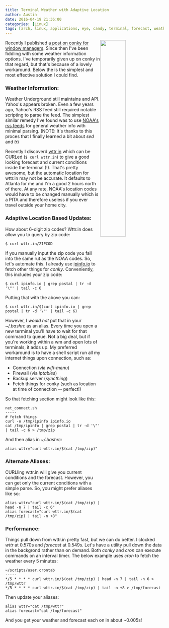 ```yaml
---
title: Terminal Weather with Adaptive Location
author: Austin
date: 2016-04-19 21:36:00
categories: [Linux]
tags: [arch, linux, applications, eye, candy, terminal, forecast, weather]
---
```


<img style="float: right; height: auto; width: 40%" src="https://drive.google.com/uc?export=view&id=0B2RH_BSaD6YPTFdMSlI2LU1XbFk">

Recently I published [a post on conky for window 
managers](https://gtbjj.github.io/linux/eye%20candy/applications/2016/04/07/0940-WM-Conky.html).  Since then I've been fiddling with some 
weather information options.  I've temporarily given up on conky in that regard, but that's because of a lovely workaround.  Below the is the 
simplest and most effective solution I could find.

### Weather Information:

Weather Underground still maintains and API.  Yahoo's appears broken.  Even a few years ago, Yahoo's RSS feed still required notable scripting 
to parse the feed.  The simplest similar remedy I've found was to use [NOAA's rss feeds](http://w1.weather.gov/xml/current_obs/) for general 
weather info with  minimal parsing.  (NOTE:  It's thanks to this proces that I finally learned a bit about *sed* and *tr*)

Recently I discoverd [wttr.in](http://wttr.in/) which can be CURLed (```$ curl wttr.in```) to give a good looking forecast and current conditions 
inside the terminal (!).  That's pretty awesome, but the automatic location for wttr.in may not be accurate.  It defaults to Atlanta for me 
and I'm a good 2 hours north of there.  At any rate, NOAA's location codes would have to be changed manually which is a PITA and therefore 
useless if you ever travel outside your home city.

### Adaptive Location Based Updates:

How about 6-digit zip codes?  Wttr.in does allow you to query by zip code:

```$ curl wttr.in/ZIPCOD```

If you manually input the zip code you fall into the same rut as the NOAA codes.  So, let's automate this.  I already use 
[ipinfo.io](http://ipinfo.io/) to fetch other things for *conky*.  Conveniently, this includes your zip code:

```$ curl ipinfo.io | grep postal | tr -d '\"' | tail -c 6```

Putting that with the above you can:

```$ curl wttr.in/$(curl ipinfo.io | grep postal | tr -d '\"' | tail -c 6)```

However, I *would not* put that in your *~/.bashrc* as an alias.  Every time you open a new terminal you'll have to wait for that command to 
queue.  Not a big deal, but if you're working within a wm and open lots of terminals, it adds up.  My preferred workaround is to have a shell 
script run all my internet things upon connection, such as:

- Connection (via *wifi-menu*)
- Firewall (via *iptables*)
- Backup server (*syncthing*)
- Fetch things for conky (such as location at time of connection -- perfect!)

So that fetching section might look like this:

```
net_connect.sh
-----
# fetch things
curl -o /tmp/ipinfo ipinfo.io
cat /tmp/ipinfo | grep postal | tr -d '\"' | tail -c 6 > /tmp/zip
```

And then alias in *~/.bashrc*:

```
alias wttr="curl wttr.in/$(cat /tmp/zip)"
```

### Alternate Aliases:

CURLling wttr.in will give you current conditions and the forecast.  However, you can get only the current conditions with a simple parse. So, you might prefer aliases like so:

```
alias wttr="curl wttr.in/$(cat /tmp/zip) | head -n 7 | tail -c 6"
alias forecast="curl wttr.in/$(cat /tmp/zip) | tail -n +8"
```

### Performance:

Things pull down from wttr.in pretty fast, but we can do better.  I clocked *wttr* at 0.570s and *forecast* at 0.549s.  Let's have a utility 
pull down the data in the backgrond rather than on demand.  Both *conky* 
and *cron* can execute commands on an interval timer.  The below example uses *cron* to fetch the weather every 5 minutes:

```
~/scripts/user.crontab
-----
*/5 * * * * curl wttr.in/$(cat /tmp/zip) | head -n 7 | tail -n 6 > /tmp/wttr
*/5 * * * * curl wttr.in/$(cat /tmp/zip) | tail -n +8 > /tmp/forecast
```

Then update your aliases:

```
alias wttr="cat /tmp/wttr"
alias forecast="cat /tmp/forecast"
```

And you get your weather and forecast each on in about ~0.005s!
